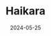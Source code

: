 ---
title: Haikara
address: 60 boulevard Voltaire, 75011 Paris
date: 2024-05-25
ratings:
- 4
foodtags:
- japonais
countrycodes:
- JPN
cover: P1004588
---